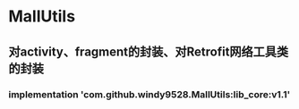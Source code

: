 # MallUtils
## 对activity、fragment的封装、对Retrofit网络工具类的封装
### implementation 'com.github.windy9528.MallUtils:lib_core:v1.1'
